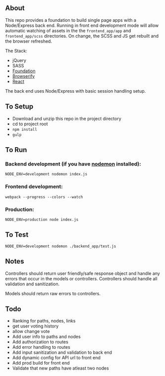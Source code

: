 ## About
This repo provides a foundation to build single page apps with a Node/Express back end. Running in front end development mode will allow automatic watching of assets in the the `frontend_app/app` and `frontend_app/scss` directories. On change, the SCSS and JS get rebuilt and the browser refreshed.

The Stack:
* jQuery
* SASS
* [Foundation](http://foundation.zurb.com/)
* [Browserify](http://browserify.org/)
* [React](https://facebook.github.io/react/)

The back end uses Node/Express with basic session handling setup.

## To Setup

* Download and unzip this repo in the project directory
* cd to project root
* `npm install`
* `gulp`

## To Run

### Backend development (if you have [nodemon](https://github.com/remy/nodemon) installed):
```
NODE_ENV=development nodemon index.js
```

### Frontend development:
```
webpack --progress --colors --watch
```

### Production:
```
NODE_ENV=production node index.js
```

## To Test

`NODE_ENV=development nodemon ./backend_app/test.js`

## Notes

Controllers should return user friendly/safe response object and handle any errors that occur in the models or controllers. Controllers should handle all validation and sanitization.

Models should return raw errors to controllers.

## Todo

* Ranking for paths, nodes, links
* get user voting history
* allow change vote
* Add user info to paths and nodes
* Add authorization to routes
* Add error handling to routes
* Add input sanitization and validation to back end
* Add dynamic config for API url to front end
* Add prod build for front end
* Validate that new paths have atleast two nodes